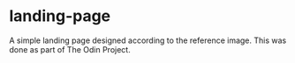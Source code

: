 # landing-page

A simple landing page designed according to the reference image. This was done as part of The Odin Project.
